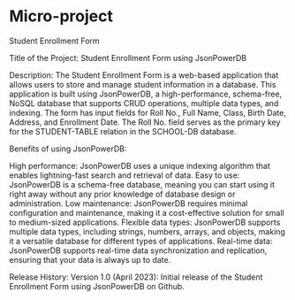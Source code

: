 # Micro-project
Student Enrollment Form

Title of the Project:
Student Enrollment Form using JsonPowerDB

Description:
The Student Enrollment Form is a web-based application that allows users to store and manage student information in a database. This application is built using JsonPowerDB, a high-performance, schema-free, NoSQL database that supports CRUD operations, multiple data types, and indexing. The form has input fields for Roll No., Full Name, Class, Birth Date, Address, and Enrollment Date. The Roll No. field serves as the primary key for the STUDENT-TABLE relation in the SCHOOL-DB database.

Benefits of using JsonPowerDB:

High performance: JsonPowerDB uses a unique indexing algorithm that enables lightning-fast search and retrieval of data.
Easy to use: JsonPowerDB is a schema-free database, meaning you can start using it right away without any prior knowledge of database design or administration.
Low maintenance: JsonPowerDB requires minimal configuration and maintenance, making it a cost-effective solution for small to medium-sized applications.
Flexible data types: JsonPowerDB supports multiple data types, including strings, numbers, arrays, and objects, making it a versatile database for different types of applications.
Real-time data: JsonPowerDB supports real-time data synchronization and replication, ensuring that your data is always up to date.

Release History:
Version 1.0 (April 2023): Initial release of the Student Enrollment Form using JsonPowerDB on Github.



